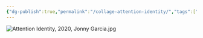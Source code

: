```yaml
---
{"dg-publish":true,"permalink":"/collage-attention-identity/","tags":["c/green","c/finger-print","c/eye"],"created":"2024-01-16T23:54:36.004-05:00","updated":"2024-01-17T09:00:05.074-05:00"}
---
```



![Attention Identity, 2020, Jonny Garcia.jpg](/img/user/MEDIA/Attention%20Identity,%202020,%20Jonny%20Garcia.jpg)
